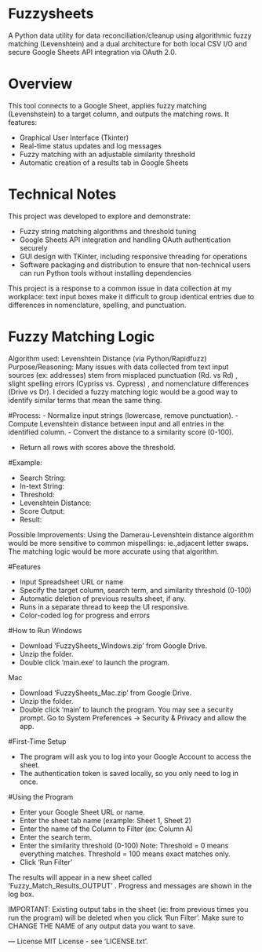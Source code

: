 # Fuzzysheets
A Python data utility for data reconciliation/cleanup using algorithmic fuzzy matching (Levenshtein) and a dual architecture for both local CSV I/O and secure Google Sheets API integration via OAuth 2.0.


# Overview
This tool connects to a Google Sheet, applies fuzzy matching (Levenshstein) to a target column, and outputs the matching rows. It features: 
  - Graphical User Interface (Tkinter)
  - Real-time status updates and log messages
  - Fuzzy matching with an adjustable similarity threshold
  - Automatic creation of a results tab in Google Sheets


# Technical Notes
This project was developed to explore and demonstrate: 
  - Fuzzy string matching algorithms and threshold tuning
  - Google Sheets API integration and handling OAuth authentication securely
  - GUI design with TKinter, including responsive threading for operations
  - Software packaging and distribution to ensure that non-technical users can run Python tools without installing dependencies

This project is a response to a common issue in data collection at my workplace: text input boxes make it difficult to group identical entries due to differences in nomenclature, spelling, and punctuation. 


# Fuzzy Matching Logic
Algorithm used: Levenshtein Distance (via Python/Rapidfuzz)
Purpose/Reasoning: Many issues with data collected from text input sources (ex: addresses) stem from misplaced punctuation (Rd. vs Rd) , slight spelling errors (Cypriss vs. Cypress) , and nomenclature differences (Drive vs Dr). I decided a fuzzy matching logic would be a good way to identify similar terms that mean the same thing. 

#Process: 
	- Normalize input strings (lowercase, remove punctuation). 
	- Compute Levenshtein distance between input and all entries in the identified column.
	- Convert the distance to a similarity score (0-100).
  - Return all rows with scores above the threshold. 

#Example:
  - Search String:
  - In-text String:
  - Threshold: 
  - Levenshtein Distance:
  - Score Output:
  - Result:

Possible Improvements: Using the Damerau-Levenshtein distance algorithm would be more sensitive to common mispellings: ie.,adjacent letter swaps. The matching logic would be more accurate using that algorithm. 

#Features

- Input Spreadsheet URL or name
- Specify the target column, search term, and similarity threshold (0-100)
- Automatic deletion of previous results sheet, if any.
- Runs in a separate thread to keep the UI responsive. 
- Color-coded log for progress and errors

#How to Run
Windows
- Download ‘FuzzySheets_Windows.zip’ from Google Drive. 
- Unzip the folder.
- Double click ‘main.exe’ to launch the program. 

Mac
- Download ‘FuzzySheets_Mac.zip’ from Google Drive.
- Unzip the folder.
- Double click ‘main’ to launch the program. 
You may see a security prompt. Go to System Preferences ->  Security & Privacy and allow the app. 

#First-Time Setup
- The program will ask you to log into your Google Account to access the sheet. 
- The authentication token is saved locally, so you only need to log in once. 

#Using the Program
- Enter your Google Sheet URL or name.
- Enter the sheet tab name (example: Sheet 1, Sheet 2)
- Enter the name of the Column to Filter (ex: Column A)
- Enter the search term.
- Enter the similarity threshold (0-100)
	Note: Threshold = 0 means everything matches. Threshold = 100 means exact matches only.
- Click ‘Run Filter’

The results will appear in a new sheet called ‘Fuzzy_Match_Results_OUTPUT’ .
Progress and messages are shown in the log box. 


IMPORTANT: Existing output tabs in the sheet (ie: from previous times you run the program) will be deleted when you click ‘Run Filter’. Make sure to CHANGE THE NAME of any output data you want to save. 

—
License
MIT License - see ‘LICENSE.txt’. 
